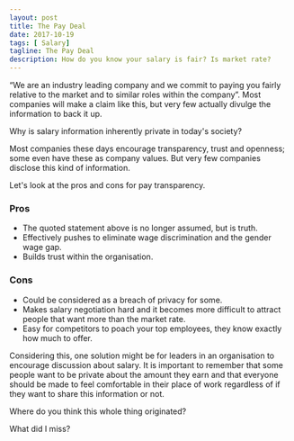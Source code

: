 ```yaml
---
layout: post
title: The Pay Deal
date: 2017-10-19
tags: [ Salary]
tagline: The Pay Deal
description: How do you know your salary is fair? Is market rate?
---
```


“We are an industry leading company and we commit to paying you fairly relative to the market and to similar roles within the company”. Most companies will make a claim like this, but very few actually divulge the information to back it up.

Why is salary information inherently private in today's society?

Most companies these days encourage transparency, trust and openness; some even have these as company values. But very few companies disclose this kind of information.

Let's look at the pros and cons for pay transparency.

### Pros

+ The quoted statement above is no longer assumed, but is truth.
+ Effectively pushes to eliminate wage discrimination and the gender wage gap.
+ Builds trust within the organisation.

### Cons

- Could be considered as a breach of privacy for some.
- Makes salary negotiation hard and it becomes more difficult to attract people that want more than the market rate.
- Easy for competitors to poach your top employees, they know exactly how much to offer.

Considering this, one solution might be for leaders in an organisation to encourage discussion about salary. It is important to remember that some people want to be private about the amount they earn and that everyone should be made to feel comfortable in their place of work regardless of if they want to share this information or not.

Where do you think this whole thing originated?

What did I miss?